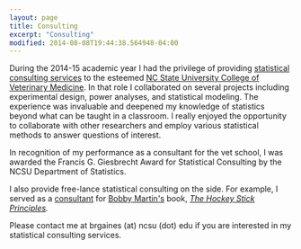```yaml
---
layout: page
title: Consulting
excerpt: "Consulting"
modified: 2014-08-08T19:44:38.564948-04:00
---
```


During the 2014-15 academic year I had the privilege of providing [statistical consulting services](https://cvm.ncsu.edu/c/l/ccmtr/ss.html) to the esteemed [NC State University College of Veterinary Medicine](https://cvm.ncsu.edu/).  In that role I collaborated on several projects including experimental design, power analyses, and statistical modeling.  The experience was invaluable and deepened my knowledge of statistics beyond what can be taught in a classroom.  I really enjoyed the opportunity to collaborate with other researchers and employ various statistical methods to answer questions of interest.

In recognition of my performance as a consultant for the vet school, I was awarded the Francis G. Giesbrecht Award for Statistical Consulting by the NCSU Department of Statistics.

I also provide free-lance statistical consulting on the side.  For example, I served as a [consultant](http://hockeystickprinciples.com/about/) for [Bobby Martin's](http://hockeystickprinciples.com/) book, *[The Hockey Stick Principles](https://www.amazon.com/Hockey-Stick-Principles-Entrepreneurial-Success/dp/1250066379).*

Please contact me at brgaines (at) ncsu (dot) edu if you are interested in my statistical consulting services.



